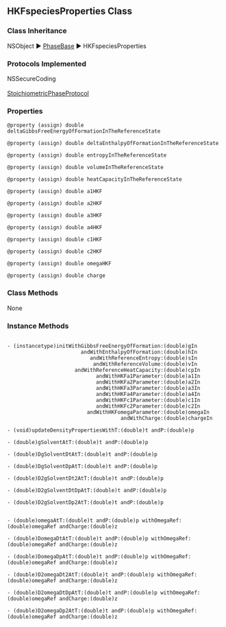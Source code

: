 ## HKFspeciesProperties Class  
### Class Inheritance  
NSObject ▶️ [PhaseBase](PhaseBase.html) ▶️ HKFspeciesProperties  

### Protocols Implemented  
NSSecureCoding<br />  
[StoichiometricPhaseProtocol](StoichiometricPhaseProtocol.html)  

### Properties  

```
@property (assign) double deltaGibbsFreeEnergyOfFormationInTheReferenceState

```

```
@property (assign) double deltaEnthalpyOfFormationInTheReferenceState

```

```
@property (assign) double entropyInTheReferenceState

```

```
@property (assign) double volumeInTheReferenceState

```

```
@property (assign) double heatCapacityInTheReferenceState

```

```
@property (assign) double a1HKF

```

```
@property (assign) double a2HKF

```

```
@property (assign) double a3HKF

```

```
@property (assign) double a4HKF

```

```
@property (assign) double c1HKF

```

```
@property (assign) double c2HKF

```

```
@property (assign) double omegaHKF

```

```
@property (assign) double charge

```

### Class Methods  
None  

### Instance Methods  

```

- (instancetype)initWithGibbsFreeEnergyOfFormation:(double)gIn
                        andWithEnthalpyOfFormation:(double)hIn
                           andWithReferenceEntropy:(double)sIn
                            andWithReferenceVolume:(double)vIn
                      andWithReferenceHeatCapacity:(double)cpIn
                             andWithHKFa1Parameter:(double)a1In
                             andWithHKFa2Parameter:(double)a2In
                             andWithHKFa3Parameter:(double)a3In
                             andWithHKFa4Parameter:(double)a4In
                             andWithHKFc1Parameter:(double)c1In
                             andWithHKFc2Parameter:(double)c2In
                          andWithHKFomegaParameter:(double)omegaIn
                                     andWithCharge:(double)chargeIn
```
```
- (void)updateDensityPropertiesWithT:(double)t andP:(double)p
```
```
- (double)gSolventAtT:(double)t andP:(double)p
```
```
- (double)DgSolventDtAtT:(double)t andP:(double)p
```
```
- (double)DgSolventDpAtT:(double)t andP:(double)p
```
```
- (double)D2gSolventDt2AtT:(double)t andP:(double)p
```
```
- (double)D2gSolventDtDpAtT:(double)t andP:(double)p
```
```
- (double)D2gSolventDp2AtT:(double)t andP:(double)p
```
```

- (double)omegaAtT:(double)t andP:(double)p withOmegaRef:(double)omegaRef andCharge:(double)z
```
```
- (double)DomegaDtAtT:(double)t andP:(double)p withOmegaRef:(double)omegaRef andCharge:(double)z
```
```
- (double)DomegaDpAtT:(double)t andP:(double)p withOmegaRef:(double)omegaRef andCharge:(double)z
```
```
- (double)D2omegaDt2AtT:(double)t andP:(double)p withOmegaRef:(double)omegaRef andCharge:(double)z
```
```
- (double)D2omegaDtDpAtT:(double)t andP:(double)p withOmegaRef:(double)omegaRef andCharge:(double)z
```
```
- (double)D2omegaDp2AtT:(double)t andP:(double)p withOmegaRef:(double)omegaRef andCharge:(double)z

```